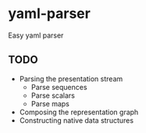 # yaml-parser
Easy yaml parser

## TODO
* Parsing the presentation stream
  * Parse sequences
  * Parse scalars
  * Parse maps
* Composing the representation graph
* Constructing native data structures
